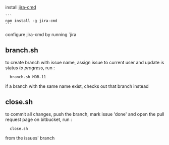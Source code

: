 install [jira-cmd](https://github.com/germanrcuriel/jira-cmd)

	```
	npm install -g jira-cmd
	```

configure jira-cmd by running `jira


## branch.sh
to create branch with issue name, assign issue to current user and update is status *to progress*, run :

	  branch.sh MOB-11
if a branch with the same name exist, checks out that branch instead


## close.sh
to commit all changes, push the branch, mark issue 'done' and open the pull request page on bitbucket, run :

   	  close.sh

from the issues' branch
